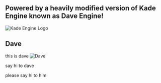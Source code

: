 
## Powered by a heavily modified version of Kade Engine known as Dave Engine!
![Kade Engine Logo](https://github.com/KadeDev/Kade-Engine/blob/stable/assets/preload/images/KadeEngineLogo.png)

## Dave
this is dave
![Dave](https://cdn.discordapp.com/attachments/892140166309892136/905267141299802152/dorve_reale.png)

say hi to dave

please say hi to him
